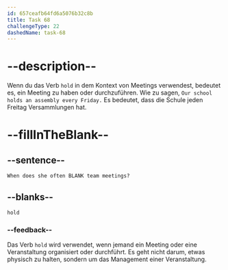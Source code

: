 ```yaml
---
id: 657ceafb64fd6a5076b32c8b
title: Task 68
challengeType: 22
dashedName: task-68
---
```


# --description--

Wenn du das Verb `hold` in dem Kontext von Meetings verwendest, bedeutet es, ein Meeting zu haben oder durchzuführen. Wie zu sagen, `Our school holds an assembly every Friday.` Es bedeutet, dass die Schule jeden Freitag Versammlungen hat.

# --fillInTheBlank--

## --sentence--

`When does she often BLANK team meetings?`

## --blanks--

`hold`

### --feedback--

Das Verb `hold` wird verwendet, wenn jemand ein Meeting oder eine Veranstaltung organisiert oder durchführt. Es geht nicht darum, etwas physisch zu halten, sondern um das Management einer Veranstaltung.
